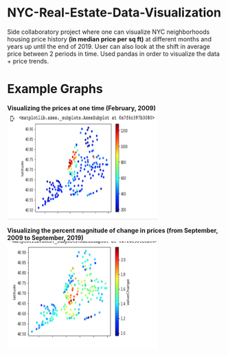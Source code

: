 # NYC-Real-Estate-Data-Visualization
Side collaboratory project where one can visualize NYC neighborhoods housing price history **(in median price per sq ft)** at different months and years up until the end of 2019.
User can also look at the shift in average price between 2 periods in time.
Used pandas in order to visualize the data + price trends.

# Example Graphs

**Visualizing the prices at one time (February, 2009)**
<img src="https://github.com/19neloyk/NYC-Real-Estate-Data-Visualization/blob/main/Screen%20Shot%202021-01-01%20at%201.28.23%20AM.png" width="350" height="250" />


**Visualizing the percent magnitude of change in prices (from September, 2009 to September, 2019)**
<img src="https://github.com/19neloyk/NYC-Real-Estate-Data-Visualization/blob/main/Screen%20Shot%202021-01-01%20at%201.28.34%20AM.png" width="350" height="250" />
